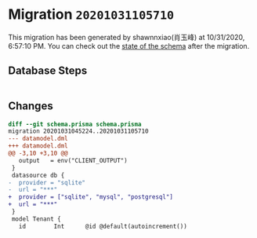 # Migration `20201031105710`

This migration has been generated by shawnnxiao(肖玉峰) at 10/31/2020, 6:57:10 PM.
You can check out the [state of the schema](./schema.prisma) after the migration.

## Database Steps

```sql

```

## Changes

```diff
diff --git schema.prisma schema.prisma
migration 20201031045224..20201031105710
--- datamodel.dml
+++ datamodel.dml
@@ -3,10 +3,10 @@
   output   = env("CLIENT_OUTPUT")
 }
 datasource db {
-  provider = "sqlite"
-  url = "***"
+  provider = ["sqlite", "mysql", "postgresql"]
+  url = "***"
 }
 model Tenant {
   id        Int      @id @default(autoincrement())
```


